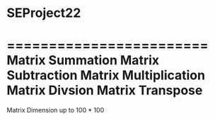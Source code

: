 # SEProject22
========================
Matrix Summation
Matrix Subtraction
Matrix Multiplication
Matrix Divsion
Matrix Transpose 
=========================
Matrix Dimension up to 100 * 100
